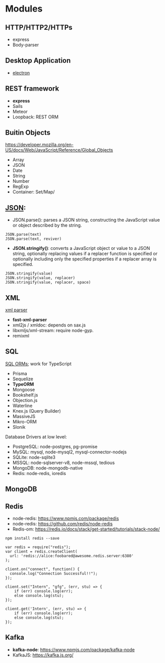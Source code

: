 # Modules

## HTTP/HTTP2/HTTPs
- express
- Body-parser

## Desktop Application
- [electron](https://pkief.medium.com/angular-desktop-apps-a9ce9e3574e8)

## REST framework
- **express**
- Sails
- Meteor
- Loopback: REST ORM

## Buitin Objects
https://developer.mozilla.org/en-US/docs/Web/JavaScript/Reference/Global_Objects
- Array
- JSON
- Date
- String
- Number
- RegExp
- Container: Set/Map/

## [JSON](https://developer.mozilla.org/en-US/docs/Web/JavaScript/Reference/Global_Objects/JSON):
- JSON.parse(): 
parses a JSON string, constructing the JavaScript value or object described by the string. 
```
JSON.parse(text)
JSON.parse(text, reviver)
```
- **JSON.stringify()**:
converts a JavaScript object or value to a JSON string, optionally replacing values if a replacer function is specified or optionally including only the specified properties if a replacer array is specified. 
```
JSON.stringify(value)
JSON.stringify(value, replacer)
JSON.stringify(value, replacer, space)
```

## XML
[xml parser](https://openbase.com/categories/js/best-nodejs-xml-parser-libraries)
- **fast-xml-parser**
- xml2js / xmldoc: depends on sax.js 
- libxmljs/xml-stream: require node-gyp.
- remixml

## SQL
[SQL ORMs](https://www.prisma.io/dataguide/database-tools/top-nodejs-orms-query-builders-and-database-libraries); work for TypeScript
- Prisma
- Sequelize
- **TypeORM**
- Mongoose
- Bookshelf.js
- Objection.js
- Waterline
- Knex.js (Query Builder)
- MassiveJS
- Mikro-ORM
- Slonik

Database Drivers at low level:
- PostgreSQL: node-postgres, pg-promise
- MySQL: mysql, node-mysql2, mysql-connector-nodejs
- SQLite: node-sqlite3
- MSSQL: node-sqlserver-v8, node-mssql, tedious
- MongoDB: node-mongodb-native
- Redis: node-redis, ioredis
    

## MongoDB

## Redis
- node-redis: https://www.npmjs.com/package/redis
- node-redis: https://github.com/redis/node-redis
- Redis-om: https://redis.io/docs/stack/get-started/tutorials/stack-node/
```
npm install redis --save

var redis = require("redis");
var client = redis.createClient(
  url: 'redis://alice:foobared@awesome.redis.server:6380'
);
  
client.on("connect", function() {
  console.log("Connection Successful!!");
});
  
client.set("Intern", "gfg", (err, stu) => {
    if (err) console.log(err);
    else console.log(stu);
});
  
client.get('Intern', (err, stu) => {
    if (err) console.log(err);
    else console.log(stu); 
});
```
## Kafka
- **kafka-node**: https://www.npmjs.com/package/kafka-node
- KafkaJS: https://kafka.js.org/

##
